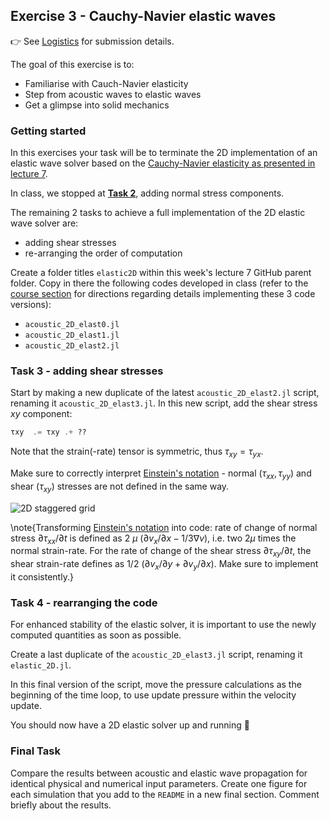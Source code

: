 <!--This file was generated, do not modify it.-->
## Exercise 3 - **Cauchy-Navier elastic waves**

👉 See [Logistics](/logistics/#submission) for submission details.

The goal of this exercise is to:
- Familiarise with Cauch-Navier elasticity
- Step from acoustic waves to elastic waves
- Get a glimpse into solid mechanics

### Getting started

In this exercises your task will be to terminate the 2D implementation of an elastic wave solver based on the [Cauchy-Navier elasticity as presented in lecture 7](#towards_stokes_flow_i_acoustic_to_elastic).

In class, we stopped at [**Task 2**](#task_2_-_adding_normal_stresses), adding normal stress components.

The remaining 2 tasks to achieve a full implementation of the 2D elastic wave solver are:
- adding shear stresses
- re-arranging the order of computation

Create a folder titles `elastic2D` within this week's lecture 7 GitHub parent folder. Copy in there the following codes developed in class (refer to the [course section](#towards_stokes_flow_i_acoustic_to_elastic) for directions regarding details implementing these 3 code versions):
- `acoustic_2D_elast0.jl`
- `acoustic_2D_elast1.jl`
- `acoustic_2D_elast2.jl`

### Task 3 - adding shear stresses

Start by making a new duplicate of the latest `acoustic_2D_elast2.jl` script, renaming it `acoustic_2D_elast3.jl`. In this new script, add the shear stress $xy$ component:
```julia
τxy  .= τxy .+ ??
```

Note that the strain(-rate) tensor is symmetric, thus $τ_{xy} = τ_{yx}$.

Make sure to correctly interpret [Einstein's notation](https://en.wikipedia.org/wiki/Einstein_notation) - normal $(τ_{xx}, τ_{yy})$ and shear $(τ_{xy})$ stresses are not defined in the same way.

![2D staggered grid](../assets/literate_figures/stagg_elast_ex7.png)

\note{Transforming [Einstein's notation](https://en.wikipedia.org/wiki/Einstein_notation) into code: rate of change of normal stress $∂τ_{xx}/∂t$ is defined as $2~μ~(∂v_x/∂x -1/3∇v)$, i.e. two $2μ$ times the normal strain-rate. For the rate of change of the shear stress $∂τ_{xy}/∂t$, the shear strain-rate defines as $1/2~(∂v_x/∂y + ∂v_y/∂x)$. Make sure to implement it consistently.}

### Task 4 - rearranging the code

For enhanced stability of the elastic solver, it is important to use the newly computed quantities as soon as possible.

Create a last duplicate of the `acoustic_2D_elast3.jl` script, renaming it `elastic_2D.jl`.

In this final version of the script, move the pressure calculations as the beginning of the time loop, to use update pressure within the velocity update.

You should now have a 2D elastic solver up and running 🚀

### Final Task

Compare the results between acoustic and elastic wave propagation for identical physical and numerical input parameters. Create one figure for each simulation that you add to the `README` in a new final section. Comment briefly about the results.

